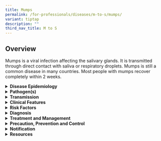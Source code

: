 ```yaml
---
title: Mumps
permalink: /for-professionals/diseases/m-to-s/mumps/
variant: tiptap
description: ""
third_nav_title: M to S
---
```

<h2>Overview</h2>
<p>Mumps is a viral infection affecting the salivary glands. It is transmitted
through direct contact with saliva or respiratory droplets. Mumps is still
a common disease in many countries. Most people with mumps recover completely
within 2 weeks.</p>
<div data-type="detailGroup" class="isomer-accordion isomer-accordion-white">
<details class="isomer-details">
<summary><strong>Disease Epidemiology</strong>
</summary>
<div data-type="detailsContent" class="isomer-details-content">
<p>Mumps occurs worldwide and usually affects children and young adults.
In countries that have included mumps vaccination in their immunisation
programmes, the incidence of mumps has declined significantly. Humans are
the only known reservoirs of the infection.</p>
<p>In Singapore, mumps vaccination has been included as part of the National
Childhood Immunisation Programme since January 1990, when the monovalent
measles vaccine was replaced by the trivalent measles, mumps, rubella (MMR)
vaccine. In 1999 and 2000, there was a significant increase in the number
of cases due to the low protective efficacy of vaccines containing the
Rubini strain, which had been used in the years 1993-1995. Following the
resurgence in cases, a more efficacious vaccine replaced the Rubini strain-containing
vaccine. Since then, the incidence of mumps has declined rapidly and remained
low since 2010.</p>
</div>
</details>
<details class="isomer-details">
<summary><strong>Pathogen(s)</strong>
</summary>
<div data-type="detailsContent" class="isomer-details-content">
<p>Mumps virus</p>
</div>
</details>
<details class="isomer-details">
<summary><strong>Transmission</strong>
</summary>
<div data-type="detailsContent" class="isomer-details-content">
<p>Mumps is transmitted by droplet spread and direct or indirect (via fomites)
contact with respiratory droplets and saliva of an infected person.</p>
<p><strong>Incubation period:</strong> Typically 16 to 18 days, range of 12
to 25 days</p>
<p><strong>Infectious period:</strong> 1 week before and up to 9 days after
the onset of parotitis</p>
</div>
</details>
<details class="isomer-details">
<summary><strong>Clinical Features</strong>
</summary>
<div data-type="detailsContent" class="isomer-details-content">
<p>About 30% of cases may present with a mild respiratory tract infection
with no apparent salivary gland swelling or a subclinical infection. Typically,
mumps begins with a prodrome of malaise, headache, fever and anorexia lasting
2-3 days. This is followed by pain and swelling in one or both parotid
glands (or other salivary glands), increasing for 2-3 days, then resolving
over 1 week. Epididymoorchitis, usually unilateral, is the most common
complication occurring in approximately 15-30% post pubertal males, typically
5-10 days after onset of parotitis. Other complications include oophoritis,
meningoencephalitis and sensorineural hearing loss.</p>
<p>Differentials for parotid gland swelling include bacterial parotitis,
other viral parotitis (parainfluenza, influenza, coxsackievirus), viral
lymphadenitis, parotid calculus or tumour. Bilateral parotid swelling can
be seen in children with HIV infection.</p>
</div>
</details>
<details class="isomer-details">
<summary><strong>Risk Factors</strong>
</summary>
<div data-type="detailsContent" class="isomer-details-content">
<p>Young infants (&lt; 12 months old), elderly persons (&gt; 65 years old),
unvaccinated or partially vaccinated pregnant women, and immunocompromised
or immunosuppressed persons.</p>
</div>
</details>
<details class="isomer-details">
<summary><strong>Diagnosis</strong>
</summary>
<div data-type="detailsContent" class="isomer-details-content">
<p>Mumps infection is diagnosed when a laboratory test detects mumps virus
from clinical specimen (e.g. nasopharyngeal swabs/aspirates, saliva, blood,
urine and CSF) through PCR/virus culture, or in serum samples via serology.</p>
</div>
</details>
<details class="isomer-details">
<summary><strong>Treatment and Management</strong>
</summary>
<div data-type="detailsContent" class="isomer-details-content">
<p>There is no specific antiviral therapy. Treatment is symptomatic.</p>
<p>Susceptible contacts should receive MMR vaccination.</p>
</div>
</details>
<details class="isomer-details">
<summary><strong>Precaution, Prevention and Control</strong>
</summary>
<div data-type="detailsContent" class="isomer-details-content">
<p>Standard and droplet precautions apply in the healthcare settings. Infected
individuals should stay away from school or the workplace for 5-9 days
from the onset of parotid swelling.</p>
<p>Vaccination is the main preventive measure against mumps (see Public Health
Resources section). Currently under the National Childhood Immunisation
Schedule, the MMR first dose is given at 12 months and the second dose
at 15-18 months.</p>
<p>In an outbreak setting, exposed individuals who are unvaccinated may need
to be quarantined from 12 to 25 days after exposure.</p>
</div>
</details>
<details class="isomer-details">
<summary><strong>Notification</strong>
</summary>
<div data-type="detailsContent" class="isomer-details-content">
<p>Mumps is a notifiable disease under the Infectious Diseases Act.</p>
<ul data-tight="true" class="tight">
<li>
<p>Who should notify:</p>
<ul data-tight="true" class="tight">
<li>
<p>Medical practitioners</p>
</li>
<li>
<p>Laboratories</p>
</li>
</ul>
</li>
<li>
<p>When to notify:</p>
<ul data-tight="true" class="tight">
<li>
<p>Medical practitioners – on clinical suspicion</p>
</li>
<li>
<p>Laboratories – upon laboratory confirmation</p>
</li>
</ul>
</li>
<li>
<p>How to notify:</p>
<ul data-tight="true" class="tight">
<li>
<p>Submit MD13 Notification of Infectious Diseases Form via CDLENS (<a rel="noopener noreferrer nofollow" target="_blank">http://www.cdlens.moh.gov.sg</a>) or
fax (6221-5528/38/67)</p>
</li>
</ul>
</li>
<li>
<p>Timeline on notification:</p>
<ul data-tight="true" class="tight">
<li>
<p>As soon as possible. No later than 72 hours</p>
</li>
</ul>
</li>
</ul>
</div>
</details>
<details class="isomer-details">
<summary><strong>Resources</strong>
</summary>
<div data-type="detailsContent" class="isomer-details-content">
<p>Please refer to the <u>MOH Weekly Infectious Diseases Bulletin </u>for
the numbers of confirmed mumps cases in Singapore.</p>
<p>For more information on mumps, please refer to the <a href="https://www.who.int/teams/health-product-policy-and-standards/standards-and-specifications/norms-and-standards/vaccine-standardization/mumps" rel="noopener noreferrer nofollow" target="_blank">WHO</a> and
<a href="https://www.cdc.gov/mumps/about/index.html" rel="noopener noreferrer nofollow" target="_blank">CDC</a>website.</p>
<p>For more information on the vaccination for mumps (MMR vaccine), please
refer to the <a href="https://www.healthhub.sg/a-z/medications/measles-mumps-rubella-mmr-vaccine" rel="noopener noreferrer nofollow" target="_blank">HealthHub</a> website.</p>
<p>For general travel advisory, please refer to <a href="https://www.moh.gov.sg/diseases-updates/health-advisory-for-travellers" rel="noopener noreferrer nofollow" target="_blank">Health Advisory for Travellers</a>.</p>
</div>
</details>
</div>
<p></p>